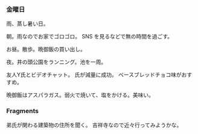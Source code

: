 ### 金曜日

雨、蒸し暑い日。

朝。雨なのでお家でゴロゴロ。
SNS を見るなどで無の時間を過ごす。

お昼。散歩。晩御飯の買い出し。

夜。井の頭公園をランニング。池を一周。

友人Y氏とビデオチャット。
氏が減量に成功。
ベースブレッドチョコ味がおすすめ。

晩御飯はアスパラガス。弱火で焼いて、塩をかける。美味い。

### Fragments

弟氏が関わる建築物の住所を聞く。
吉祥寺なので近々行ってみようかな。